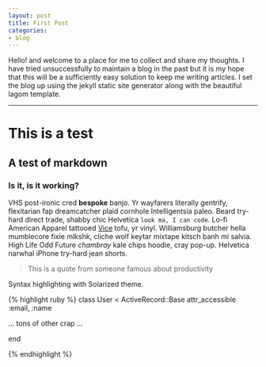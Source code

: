 ```yaml
---
layout: post
title: First Post
categories:
- blog
---
```


Hello! and welcome to a place for me to collect and share my thoughts. I have tried unsuccessfully to maintain a blog in the past but it is my hope that this will be a sufficiently easy solution to keep me writing articles. I set the blog up using the jekyll static site generator along with the beautiful lagom template.

---

# This is a test
## A test of markdown
### Is it, is it working?

VHS post-ironic cred **bespoke** banjo. Yr wayfarers literally gentrify, flexitarian fap 
dreamcatcher plaid cornhole Intelligentsia paleo. Beard try-hard direct trade, shabby chic 
Helvetica `look ma, I can code`. Lo-fi American Apparel tattooed [Vice](#) tofu, yr vinyl. 
Williamsburg butcher hella mumblecore fixie mlkshk, cliche wolf keytar mixtape kitsch banh mi 
salvia. High Life Odd Future *chambray* kale chips hoodie, cray pop-up. Helvetica narwhal 
iPhone try-hard jean shorts.

> This is a quote from someone famous about productivity


Syntax highlighting with Solarized theme.

{% highlight ruby %}
class User < ActiveRecord::Base
  attr_accessible :email, :name

  ... tons of other crap ...

end

{% endhighlight %}